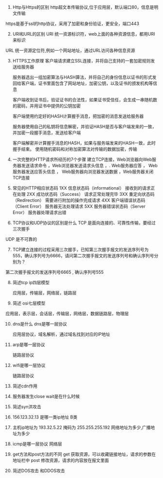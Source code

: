 1. Http与Https的区别
  http超文本传输协议,位于应用层，默认端口80，信息是明文传输

  https是基于ssl的http协议，采用了加密和身份验证，更安全，端口443

2. URI和URL的区别
  URI 统一资源标识符，web上面的各种资源信息，都用URI来标识

  URL 统一资源定位符,例如一个网站地址，通过URL访问各种信息资源

3. HTTPS工作原理
   客户端请求建立SSL连接，并将自己支持的一套加密规则发送给服务器

   服务器选出一组加密算法与HASH算法，并将自己的身份信息以证书的形式发回给客户端，证书里面包含了网站地址，加密公钥，以及证书的颁发机构等信息

   客户端收到证书后，验证证书的合法性，如果证书受信任，会生成一串随机数的密码，并用证书中提供的公钥加密

   客户端使用约定好的HASH计算握手消息，把加密的消息发送给服务器

   服务器使用自己的私钥将信息解密，并验证HASH是否与客户端发来的一致，并加密一段握手消息，发送给客户端

   客户端解密并计算握手消息的HASH，如果与服务端发来的HASH一致，此时握手结束。 使用随机密码和对称加密算法对传输的数据加密，传输


4. 一次完整的HTTP请求所经历的7个步骤
   建立TCP连接，Web浏览器向Web服务器发送请求命令 ，Web浏览器发送请求头信息 ，. Web服务器应答 ， Web服务器发送应答头信息 ，
   Web服务器向浏览器发送数据 ，Web服务器关闭TCP连接

5. 常见的HTTP相应状态码
  1XX	信息状态码（informational）	接收到的请求正在处理
  2XX	成功状态码（Success）	请求正常处理完毕
  3XX	重定向状态码（Redirection）	需要进行附加的操作完成请求
  4XX	客户端错误状态码（Client Error）	服务器无法处理请求
  5XX	服务器错误状态码（Server Error）	服务器处理请求出错

6. TCP协议和UDP协议的区别是什么
  TCP 是面向连接的、可靠性传输，要经过三次握手

  UDP 是不可靠的

7. TCP建立连接的过程采用三次握手，已知第三次握手报文的发送序列号为555，确认序列号为6666，请问第二次握手报文的发送序列号和确认序列号分别为？

  第二次握手报文的发送序列号6665 , 确认序列号555

8. 简述tcp ip四层模型

   应用层，传输层，网络层，链路层

9. 简述 osi七层模型

  应用层，表示层，会话层，传输层，网络层，数据链路层，物理层

10. dns是什么 dns是哪一层协议

    应用层协议，域名解析，通过域名找到对应的IP地址

11. arp是哪一层协议

    链路层协议

12. wifi是哪一层协议

    链路层协议

13. 简述cdn作用



14. 服务器发生close wait是在什么时候

15. 简述syn洪攻击

16. 156.123.32.13 是哪一类ip地址
    B类


17. 主机ip地址为 193.32.5.22 掩码为 255.255.255.192 网络地址为多少,广播地址为多少



18. icmp是哪一层协议
网络层

19. get方法和post方法的不同
get 获取资源，可以收藏链接地址，请求的参数在地址栏中
post 修改资源，请求的内容放在报文里面

20. 简述DOS攻击 和DDOS攻击